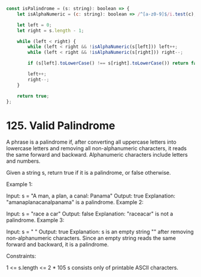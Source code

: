 ```js
const isPalindrome = (s: string): boolean => {
    let isAlphaNumeric = (c: string): boolean => /^[a-z0-9]$/i.test(c);

    let left = 0;
    let right = s.length - 1;

    while (left < right) {
        while (left < right && !isAlphaNumeric(s[left])) left++;
        while (left < right && !isAlphaNumeric(s[right])) right--;

        if (s[left].toLowerCase() !== s[right].toLowerCase()) return false;

        left++;
        right--; 
    }

    return true;
};
```

# 125. Valid Palindrome

A phrase is a palindrome if, after converting all uppercase letters into lowercase letters and removing all non-alphanumeric characters, it reads the same forward and backward. Alphanumeric characters include letters and numbers.

Given a string s, return true if it is a palindrome, or false otherwise.

 

Example 1:

Input: s = "A man, a plan, a canal: Panama"
Output: true
Explanation: "amanaplanacanalpanama" is a palindrome.
Example 2:

Input: s = "race a car"
Output: false
Explanation: "raceacar" is not a palindrome.
Example 3:

Input: s = " "
Output: true
Explanation: s is an empty string "" after removing non-alphanumeric characters.
Since an empty string reads the same forward and backward, it is a palindrome.
 

Constraints:

1 <= s.length <= 2 * 105
s consists only of printable ASCII characters.
